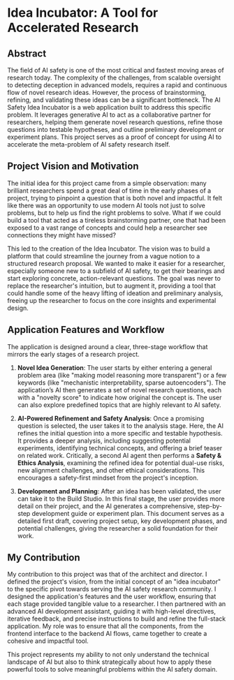 # Idea Incubator: A Tool for Accelerated Research

## Abstract

The field of AI safety is one of the most critical and fastest moving areas of research today. The complexity of the challenges, from scalable oversight to detecting deception in advanced models, requires a rapid and continuous flow of novel research ideas. However, the process of brainstorming, refining, and validating these ideas can be a significant bottleneck. The AI Safety Idea Incubator is a web application built to address this specific problem. It leverages generative AI to act as a collaborative partner for researchers, helping them generate novel research questions, refine those questions into testable hypotheses, and outline preliminary development or experiment plans. This project serves as a proof of concept for using AI to accelerate the meta-problem of AI safety research itself.

## Project Vision and Motivation

The initial idea for this project came from a simple observation: many brilliant researchers spend a great deal of time in the early phases of a project, trying to pinpoint a question that is both novel and impactful. It felt like there was an opportunity to use modern AI tools not just to solve problems, but to help us find the right problems to solve. What if we could build a tool that acted as a tireless brainstorming partner, one that had been exposed to a vast range of concepts and could help a researcher see connections they might have missed?

This led to the creation of the Idea Incubator. The vision was to build a platform that could streamline the journey from a vague notion to a structured research proposal. We wanted to make it easier for a researcher, especially someone new to a subfield of AI safety, to get their bearings and start exploring concrete, action-relevant questions. The goal was never to replace the researcher's intuition, but to augment it, providing a tool that could handle some of the heavy lifting of ideation and preliminary analysis, freeing up the researcher to focus on the core insights and experimental design.

## Application Features and Workflow

The application is designed around a clear, three-stage workflow that mirrors the early stages of a research project.

1.  **Novel Idea Generation**: The user starts by either entering a general problem area (like "making model reasoning more transparent") or a few keywords (like "mechanistic interpretability, sparse autoencoders"). The application’s AI then generates a set of novel research questions, each with a "novelty score" to indicate how original the concept is. The user can also explore predefined topics that are highly relevant to AI safety.

2.  **AI-Powered Refinement and Safety Analysis**: Once a promising question is selected, the user takes it to the analysis stage. Here, the AI refines the initial question into a more specific and testable hypothesis. It provides a deeper analysis, including suggesting potential experiments, identifying technical concepts, and offering a brief teaser on related work. Critically, a second AI agent then performs a **Safety & Ethics Analysis**, examining the refined idea for potential dual-use risks, new alignment challenges, and other ethical considerations. This encourages a safety-first mindset from the project's inception.

3.  **Development and Planning**: After an idea has been validated, the user can take it to the Build Studio. In this final stage, the user provides more detail on their project, and the AI generates a comprehensive, step-by-step development guide or experiment plan. This document serves as a detailed first draft, covering project setup, key development phases, and potential challenges, giving the researcher a solid foundation for their work.

## My Contribution

My contribution to this project was that of the architect and director. I defined the project's vision, from the initial concept of an "idea incubator" to the specific pivot towards serving the AI safety research community. I designed the application's features and the user workflow, ensuring that each stage provided tangible value to a researcher. I then partnered with an advanced AI development assistant, guiding it with high-level directives, iterative feedback, and precise instructions to build and refine the full-stack application. My role was to ensure that all the components, from the frontend interface to the backend AI flows, came together to create a cohesive and impactful tool.

This project represents my ability to not only understand the technical landscape of AI but also to think strategically about how to apply these powerful tools to solve meaningful problems within the AI safety domain.
